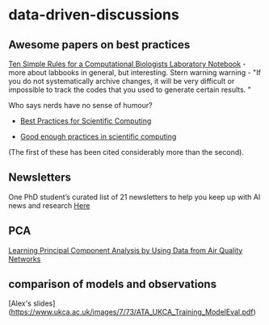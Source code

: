 # data-driven-discussions

## Awesome papers on best practices 

[Ten Simple Rules for a Computational Biologists Laboratory Notebook](https://journals.plos.org/ploscompbiol/article?id=10.1371/journal.pcbi.1004385) - more about labbooks in general, but interesting.  Stern warning warning - "If you do not systematically archive changes, it will be very difficult or impossible to track the codes that you used to generate certain results. "

Who says nerds have no sense of humour?

- [Best Practices for Scientific Computing](https://journals.plos.org/plosbiology/article?id=10.1371/journal.pbio.1001745)

- [Good enough practices in scientific computing](https://journals.plos.org/ploscompbiol/article?id=10.1371/journal.pcbi.1005510)

(The first of these has been cited considerably more than the second).

## Newsletters
One PhD student’s curated list of 21 newsletters to help you keep up with AI news and research [Here](https://medium.com/@andreykurenkov/the-best-ai-newsletters-483dc75134b)

## PCA

[Learning Principal Component Analysis by Using Data from Air Quality Networks](https://pubs.acs.org/doi/10.1021/acs.jchemed.6b00550)

## comparison of models and observations

[Alex's slides] (https://www.ukca.ac.uk/images/7/73/ATA_UKCA_Training_ModelEval.pdf)

